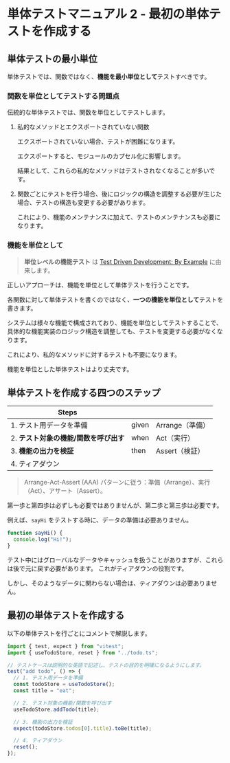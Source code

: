 # 単体テストマニュアル 2 - 最初の単体テストを作成する

## 単体テストの最小単位

単体テストでは、関数ではなく、**機能を最小単位として**テストすべきです。

### 関数を単位としてテストする問題点

伝統的な単体テストでは、関数を単位としてテストします。

1. 私的なメソッドとエクスポートされていない関数

   エクスポートされていない場合、テストが困難になります。

   エクスポートすると、モジュールのカプセル化に影響します。

   結果として、これらの私的なメソッドはテストされなくなることが多いです。

2. 関数ごとにテストを行う場合、後にロジックの構造を調整する必要が生じた場合、テストの構造も変更する必要があります。

   これにより、機能のメンテナンスに加えて、テストのメンテナンスも必要になります。

### 機能を単位として

> **単位レベルの機能テスト** は [Test Driven Development: By Example](https://www.oreilly.com/library/view/test-driven-development/0321146530/) に由来します。

正しいアプローチは、機能を単位として単体テストを行うことです。

各関数に対して単体テストを書くのではなく、**一つの機能を単位として**テストを書きます。

システムは様々な機能で構成されており、機能を単位としてテストすることで、具体的な機能実装のロジック構造を調整しても、テストを変更する必要がなくなります。

これにより、私的なメソッドに対するテストも不要になります。

機能を単位とした単体テストはより丈夫です。

## 単体テストを作成する四つのステップ

<!-- prettier-ignore -->
| Steps |  |  |
| --- | --- | --- |
| 1. テスト用データを準備 | given | Arrange（準備） |
| 2. **テスト対象の機能/関数を呼び出す** | when | Act（実行） |
| 3. **機能の出力を検証** | then | Assert（検証） |
| 4. ティアダウン |||

> Arrange-Act-Assert (AAA) パターンに従う：準備（Arrange）、実行（Act）、アサート（Assert）。

第一歩と第四歩は必ずしも必要ではありませんが、第二歩と第三歩は必要です。

例えば、`sayHi` をテストする時に、データの準備は必要ありません。

```ts
function sayHi() {
  console.log("Hi!");
}
```

テスト中にはグローバルなデータやキャッシュを扱うことがありますが、これらは後で元に戻す必要があります。
これがティアダウンの役割です。

しかし、そのようなデータに関わらない場合は、ティアダウンは必要ありません。

## 最初の単体テストを作成する

以下の単体テストを行ごとにコメントで解説します。

```ts
import { test, expect } from "vitest";
import { useTodoStore, reset } from "../todo.ts";

// テストケースは説明的な英語で記述し、テストの目的を明確になるようにします。
test("add todo", () => {
  // 1. テスト用データを準備
  const todoStore = useTodoStore();
  const title = "eat";

  // 2. テスト対象の機能/関数を呼び出す
  useTodoStore.addTodo(title);

  // 3. 機能の出力を検証
  expect(todoStore.todos[0].title).toBe(title);

  // 4. ティアダウン
  reset();
});
```
